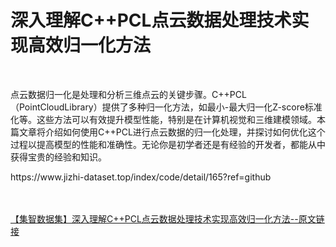 <h1>深入理解C++PCL点云数据处理技术实现高效归一化方法</h1><br /><p>点云数据归一化是处理和分析三维点云的关键步骤。C++PCL（PointCloudLibrary）提供了多种归一化方法，如最小-最大归一化Z-score标准化等。这些方法可以有效提升模型性能，特别是在计算机视觉和三维建模领域。本篇文章将介绍如何使用C++PCL进行点云数据的归一化处理，并探讨如何优化这个过程以提高模型的性能和准确性。无论你是初学者还是有经验的开发者，都能从中获得宝贵的经验和知识。</p><p>https://www.jizhi-dataset.top/index/code/detail/165?ref=github</p><br /><br /><a href="https://www.jizhi-dataset.top/index/code/detail/165?ref=github" target="_blank">【集智数据集】深入理解C++PCL点云数据处理技术实现高效归一化方法--原文链接</a>